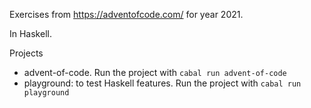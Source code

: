 Exercises from https://adventofcode.com/ for year 2021.

In Haskell.


Projects

- advent-of-code. Run the project with `cabal run advent-of-code`
- playground: to test Haskell features. Run the project with `cabal run playground`
